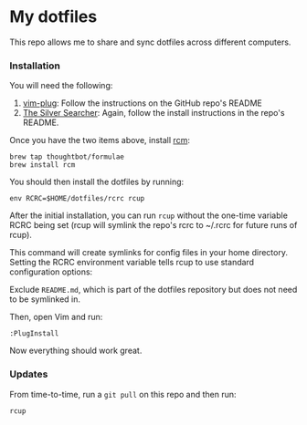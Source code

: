# My dotfiles
This repo allows me to share and sync dotfiles across different computers.

### Installation

You will need the following:

1. [vim-plug](https://github.com/junegunn/vim-plug): Follow the instructions on the GitHub repo's README
2. [The Silver Searcher](https://github.com/ggreer/the_silver_searcher): Again, follow the install instructions in the repo's README.

Once you have the two items above, install [rcm](https://github.com/thoughtbot/rcm):

```
brew tap thoughtbot/formulae
brew install rcm
```

You should then install the dotfiles by running:

```
env RCRC=$HOME/dotfiles/rcrc rcup
```
After the initial installation, you can run `rcup` without the one-time variable RCRC being set (rcup will symlink the repo's rcrc to ~/.rcrc for future runs of rcup).

This command will create symlinks for config files in your home directory. Setting the RCRC environment variable tells rcup to use standard configuration options:

Exclude `README.md`, which is part of the dotfiles repository but does not need to be symlinked in.

Then, open Vim and run:

```
:PlugInstall
```

Now everything should work great.

### Updates

From time-to-time, run a `git pull` on this repo and then run:

```
rcup
```
